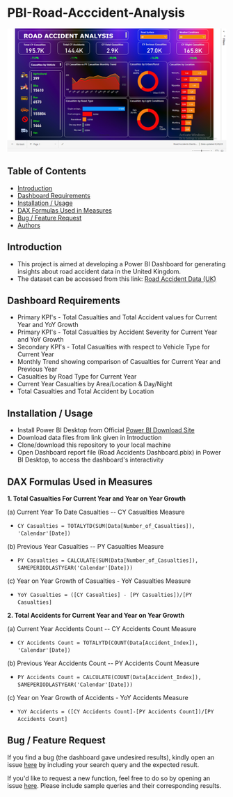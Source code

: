 # PBI-Road-Acccident-Analysis

![Dashboard Image](https://github.com/Humzaabbasi/Road-Analysis/blob/main/Final%20Dashboard%20picture.png "Final Dashboard Image")

## Table of Contents
* [Introduction](#Introduction)
* [Dashboard Requirements](#Dashboard-Requirements)
* [Installation / Usage](#Installation--Usage)
* [DAX Formulas Used in Measures](#DAX-Formulas-Used-in-Measures)
* [Bug / Feature Request](#Bug--Feature-Request)
* [Authors](#Authors)
  
## Introduction
* This project is aimed at developing a Power BI Dashboard for generating insights about road accident data in the United Kingdom.
* The dataset can be accessed from this link: [Road Accident Data (UK)](https://drive.google.com/drive/folders/1G3BFBOcSn-i-8aJ6c_MgGWJzhYWM_Okb?usp=sharing)
  
## Dashboard Requirements
* Primary KPI's - Total Casualties and Total Accident values for Current Year and YoY Growth
* Primary KPI's - Total Casualties by Accident Severity for Current Year and YoY Growth
* Secondary KPI's - Total Casualties with respect to Vehicle Type for Current Year
* Monthly Trend showing comparison of Casualties for Current Year and Previous Year
* Casualties by Road Type for Current Year
* Current Year Casualties by Area/Location & Day/Night
* Total Casualties and Total Accident by Location

## Installation / Usage
* Install Power BI Desktop from Official [Power BI Download Site](https://powerbi.microsoft.com/en-us/downloads/)
* Download data files from link given in Introduction
* Clone/download this repository to your local machine
* Open Dashboard report file (Road Accidents Dashboard.pbix) in Power BI Desktop, to access the dashboard's interactivity 

## DAX Formulas Used in Measures

**1. Total Casualties For Current Year and Year on Year Growth**

(a) Current Year To Date Casualties -- CY Casualties Measure
* `CY Casualties = TOTALYTD(SUM(Data[Number_of_Casualties]), 'Calendar'[Date])`

(b) Previous Year Casualties -- PY Casualties Measure
* `PY Casualties = CALCULATE(SUM(Data[Number_of_Casualties]), SAMEPERIODLASTYEAR('Calendar'[Date]))`

(c) Year on Year Growth of Casualties - YoY Casualties Measure
* `YoY Casualties = ([CY Casualties] - [PY Casualties])/[PY Casualties]`

**2. Total Accidents for Current Year and Year on Year Growth**

(a) Current Year Accidents Count -- CY Accidents Count Measure
*  `CY Accidents Count = TOTALYTD(COUNT(Data[Accident_Index]), 'Calendar'[Date])`

(b) Previous Year Accidents Count -- PY Accidents Count Measure
* `PY Accidents Count = CALCULATE(COUNT(Data[Accident_Index]), SAMEPERIODLASTYEAR('Calendar'[Date]))`

(c) Year on Year Growth of Accidents - YoY Accidents Measure
* `YoY Accidents = ([CY Accidents Count]-[PY Accidents Count])/[PY Accidents Count]`

## Bug / Feature Request
If you find a bug (the dashboard gave undesired results), kindly open an issue [here](https://github.com/IsaacMwendwa/Power-BI-Road-Accidents-Analysis-Dashboard/issues/new) by including your search query and the expected result.

If you'd like to request a new function, feel free to do so by opening an issue [here](https://github.com/IsaacMwendwa/Power-BI-Road-Accidents-Analysis-Dashboard/issues/new). Please include sample queries and their corresponding results.


    






  
